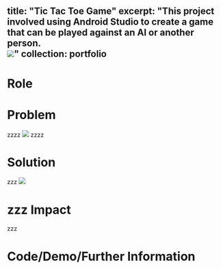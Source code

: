 title: "Tic Tac Toe Game"
excerpt: "This project involved using Android Studio to create a game that can be played against an AI or another person. <br/><img src='/images/tictactoe.svg'>"
collection: portfolio
---

Role
======

Problem
======

zzzz
<img src='/images/tictactoe.svg'>
zzzz

Solution
======
zzz
<img src='/images/tictactoe.svg'>

zzz
Impact
======
zzz

Code/Demo/Further Information
======



